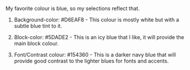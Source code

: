 My favorite colour is blue, so my selections reflect that.

1. Background-color: #D6EAF8 - This colour is mostly white but with a
subtle blue tint to it.

2. Block-color: #5DADE2 - This is an icy blue that I like, it will       provide the main block colour.

3. Font/Contrast colour: #154360 - This is a darker navy blue that will provide good contrast to the lighter blues for fonts and accents.
